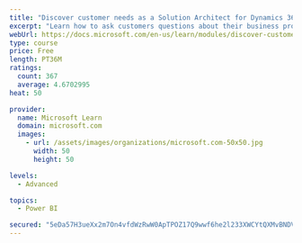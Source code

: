 ```yaml
---
title: "Discover customer needs as a Solution Architect for Dynamics 365 and Power Platform"
excerpt: "Learn how to ask customers questions about their business processes and feature requirements to create a viable solution."
webUrl: https://docs.microsoft.com/en-us/learn/modules/discover-customer-needs/
type: course
price: Free
length: PT36M
ratings:
  count: 367
  average: 4.6702995
heat: 50

provider:
  name: Microsoft Learn
  domain: microsoft.com
  images:
    - url: /assets/images/organizations/microsoft.com-50x50.jpg
      width: 50
      height: 50

levels:
  - Advanced

topics:
  - Power BI

secured: "5eDa57H3ueXx2m7On4vfdWzRwW0ApTPOZ17Q9wwf6he2l233XWCYtQXMvBNDVX1u3nTwFDTdDf50DwA7EfbZmXAsfPhsFqR5vUIuFNRVjFgeLrgd8WMZDUaqGp40bti8snixMaUa8qnO/URoWmzB8WCiDddTOuKRLxkP98PGA7dggykIn1KRtC6NvexFZe4Khb35w5X9ssgx274t8yKt0unwsKB+hkHH08v1PR/OYNLwwsFu+rsUqzcM8KqW18uo4CXq5w1DArbHZwzrgHWGJ1k2gKtCYDmf0AGwOMGaGLxCI2+GB9/bfHzOMIg9CBPFo7juPhA0+NX+bYbRqwv2xdJouSxG/e55X0Oqbi7mW4OdpwB+ds68oEky8ROuzaB/d9A9D112kpyalKBFZcif/w==;Qrs5szDrlBGZH3VGhrur6A=="
---
```


